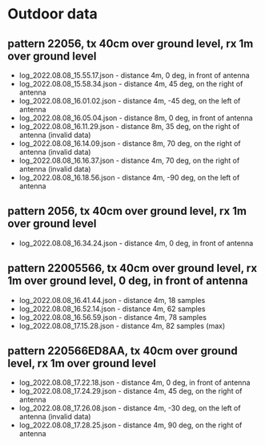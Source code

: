 
# Outdoor data

## pattern 22056, tx 40cm over ground level, rx 1m over ground level

- log_2022.08.08_15.55.17.json - distance 4m, 0 deg, in front of antenna
- log_2022.08.08_15.58.34.json - distance 4m, 45 deg, on the right of antenna
- log_2022.08.08_16.01.02.json - distance 4m, -45 deg, on the left of antenna
- log_2022.08.08_16.05.04.json - distance 8m, 0 deg, in front of antenna
- log_2022.08.08_16.11.29.json - distance 8m, 35 deg, on the right of antenna (invalid data)
- log_2022.08.08_16.14.09.json - distance 8m, 70 deg, on the right of antenna (invalid data)
- log_2022.08.08_16.16.37.json - distance 4m, 70 deg, on the right of antenna (invalid data)
- log_2022.08.08_16.18.56.json - distance 4m, -90 deg, on the left of antenna

## pattern 2056, tx 40cm over ground level, rx 1m over ground level

- log_2022.08.08_16.34.24.json - distance 4m, 0 deg, in front of antenna

## pattern 22005566, tx 40cm over ground level, rx 1m over ground level, 0 deg, in front of antenna

- log_2022.08.08_16.41.44.json - distance 4m, 18 samples
- log_2022.08.08_16.52.14.json - distance 4m, 62 samples
- log_2022.08.08_16.56.59.json - distance 4m, 78 samples
- log_2022.08.08_17.15.28.json - distance 4m, 82 samples (max)

## pattern 220566ED8AA, tx 40cm over ground level, rx 1m over ground level

- log_2022.08.08_17.22.18.json - distance 4m, 0 deg, in front of antenna
- log_2022.08.08_17.24.29.json - distance 4m, 45 deg, on the right of antenna
- log_2022.08.08_17.26.08.json - distance 4m, -30 deg, on the left of antenna (invalid data)
- log_2022.08.08_17.28.25.json - distance 4m, 90 deg, on the right of antenna
